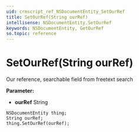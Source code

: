 ```yaml
---
uid: crmscript_ref_NSDocumentEntity_SetOurRef
title: SetOurRef(String ourRef)
intellisense: NSDocumentEntity.SetOurRef
keywords: NSDocumentEntity, GetOurRef
so.topic: reference
---
```


# SetOurRef(String ourRef)

Our reference, searchable field from freetext search

**Parameter:** 
* **ourRef** String

```crmscript
NSDocumentEntity thing;
String ourRef;
thing.SetOurRef(ourRef);
```

